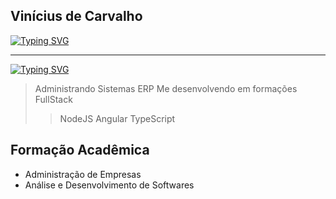 ## Vinícius de Carvalho

[![Typing SVG](https://readme-typing-svg.herokuapp.com?font=Black+Ops+One&pause=1000&width=435&lines=Vin%C3%ADcius+de+Carvalho;Dev+FullStack;39+anos)](https://git.io/typing-svg)

---

[![Typing SVG](https://readme-typing-svg.herokuapp.com?font=Black+Ops+One&pause=1000&width=435&lines=Working+with)](https://git.io/typing-svg)

> Administrando Sistemas ERP
> Me desenvolvendo em formações FullStack 
 >> NodeJS
 >> Angular
 >> TypeScript


 ## Formação Acadêmica
  - Administração de Empresas
  - Análise e Desenvolvimento de Softwares
